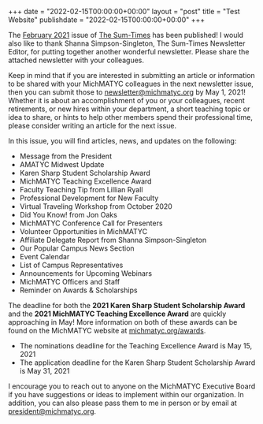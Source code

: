 +++
date = "2022-02-15T00:00:00+00:00"
layout = "post"
title = "Test Website"
publishdate = "2022-02-15T00:00:00+00:00"
+++

The <a href="https://michmatyc.org/uploads/MichMatycNewsletterFebruary2021.pdf">February 2021</a> issue of <a href="http://michmatyc.org/newsletter">The Sum-Times</a> has been published! I would also like to thank Shanna Simpson-Singleton, The Sum-Times Newsletter Editor, for putting together another wonderful newsletter. Please share the attached newsletter with your colleagues.<br/>

Keep in mind that if you are interested in submitting an article or information to be shared with your MichMATYC colleagues in the next newsletter issue, then you can submit those to <a href="mailto:newsletter@michmatyc.org">newsletter@michmatyc.org</a> by May 1, 2021! Whether it is about an accomplishment of you or your colleagues, recent retirements, or new hires within your department, a short teaching topic or idea to share, or hints to help other members spend their professional time, please consider writing an article for the next issue.<br/>

In this issue, you will find articles, news, and updates on the following:
<ul><li>Message from the President</li>
<li>AMATYC Midwest Update</li>
<li>Karen Sharp Student Scholarship Award</li>
<li>MichMATYC Teaching Excellence Award</li>
<li>Faculty Teaching Tip from Lillian Ryall</li>
<li>Professional Development for New Faculty</li>
<li>Virtual Traveling Workshop from October 2020</li>
<li>Did You Know! from Jon Oaks</li>
<li>MichMATYC Conference Call for Presenters</li>
<li>Volunteer Opportunities in MichMATYC</li>
<li>Affiliate Delegate Report from Shanna Simpson-Singleton</li>
<li>Our Popular Campus News Section</li>
<li>Event Calendar</li>
<li>List of Campus Representatives</li>
<li>Announcements for Upcoming Webinars</li>
<li>MichMATYC Officers and Staff</li>
<li>Reminder on Awards & Scholarships</li></ul>

The deadline for both the **2021 Karen Sharp Student Scholarship Award** and the **2021 MichMATYC Teaching Excellence Award** are quickly approaching in May! More information on both of these awards can be found on the MichMATYC website at <a href="http://michmatyc.org/awards">michmatyc.org/awards</a>.

<ul><li>The nominations deadline for the Teaching Excellence Award is May 15, 2021</li> 
<li>The application deadline for the Karen Sharp Student Scholarship Award is May 31, 2021</li></ul>

I encourage you to reach out to anyone on the MichMATYC Executive Board if you have suggestions or ideas to implement within our organization. In addition, you can also please pass them to me in person or by email at <a href="mailto:president@michmatyc.org">president@michmatyc.org</a>.
